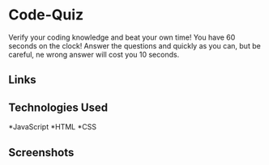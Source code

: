 # Code-Quiz

Verify your coding knowledge and beat your own time! You have 60 seconds on the clock! Answer the questions and quickly as you can, but be careful, ne wrong answer will cost you 10 seconds.

## Links

## Technologies Used

*JavaScript
*HTML
*CSS

## Screenshots

